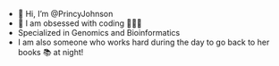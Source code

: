- 👋 Hi, I’m @PrincyJohnson
- 👀 I am obsessed with coding 👩🏻‍💻
- Specialized in Genomics and Bioinformatics
- I am also someone who works hard during the day to go back to her books 📚 at night!




<!---
PrincyJohnson/PrincyJohnson is a ✨ special ✨ repository because its `README.md` (this file) appears on your GitHub profile.
You can click the Preview link to take a look at your changes.
--->
